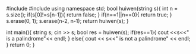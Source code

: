#include <iostream>
#include <string> 
using namespace std;
bool huiwen(string s){
 int n = s.size();
 if(s[0]!=s[n-1]){
  return false;
 }
 if(n==1||n==0){
  return true;
 }
 s.erase(0, 1);
 s.erase(n-2, n-1);
 return huiwen(s);
}

int main(){
 string s;
 cin >> s;
 bool res = huiwen(s);
 if(res==1){
  cout <<s<<" is a palindrome"<< endl;
 }
 else{
  cout << s<<" is not a palindrome" << endl;
 }
 return 0;
} 
